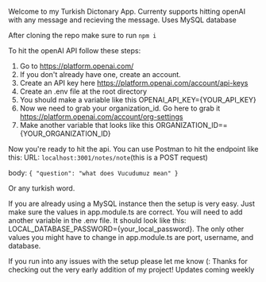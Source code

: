 Welcome to my Turkish Dictonary App.
Currenty supports hitting openAI with any message and recieving the message.
Uses MySQL database

After cloning the repo make sure to run `npm i`

To hit the openAI API follow these steps:

1. Go to https://platform.openai.com/
2. If you don't already have one, create an account.
3. Create an API key here https://platform.openai.com/account/api-keys
4. Create an .env file at the root directory
5. You should make a variable like this OPENAI_API_KEY={YOUR_API_KEY}
6. Now we need to grab your organization_id. Go here to grab it https://platform.openai.com/account/org-settings
7. Make another variable that looks like this ORGANIZATION_ID=={YOUR_ORGANIZATION_ID}

Now you're ready to hit the api. You can use Postman to hit the endpoint like this:
URL: `localhost:3001/notes/note`(this is a POST request)


body:
`{
    "question": "what does Vucudumuz mean"
}`

Or any turkish word.

If you are already using a MySQL instance then the setup is very easy. Just make sure the values in app.module.ts are correct. You will need to add another variable in the .env file.
It should look like this: LOCAL_DATABASE_PASSWORD={your_local_password}.
The only other values you might have to change in app.module.ts are port, username, and database.

If you run into any issues with the setup please let me know (:
Thanks for checking out the very early addition of my project!
Updates coming weekly
